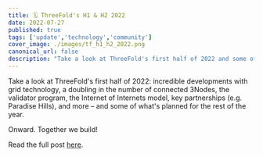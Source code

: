```yaml
---
title: 🗓 ThreeFold's H1 & H2 2022
date: 2022-07-27
published: true
tags: ['update','technology','community']
cover_image: ./images/tf_h1_h2_2022.png
canonical_url: false
description: "Take a look at ThreeFold's first half of 2022 and some of what's planned for the rest of the year."
---
```


Take a look at ThreeFold's first half of 2022: incredible developments with grid technology, a doubling in the number of connected 3Nodes, the validator program, the Internet of Internets model, key partnerships (e.g. Paradise Hills), and more – and some of what's planned for the rest of the year.

Onward. Together we build!

Read the full post [here](https://threefold.io/blog/post/threefold_2022_reflect_h1_outlook_h2/).
